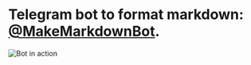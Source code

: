 # Telegram bot to format markdown: [@MakeMarkdownBot](https://t.me/MakeMarkdownBot).

![Bot in action](https://github.com/btseytlin/telegram_markdown_bot/demo.png)
